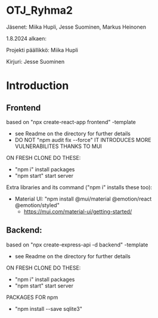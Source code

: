 # OTJ_Ryhma2

Jäsenet:
Miika Hupli, Jesse Suominen, Markus Heinonen

1.8.2024 alkaen:

Projekti päällikkö: Miika Hupli

Kirjuri: Jesse Suominen

# Introduction

## Frontend
based on "npx create-react-app frontend" -template
- see Readme on the directory for further details
- DO NOT "npm audit fix --force" IT INTRODUCES MORE VULNERABILITES THANKS TO MUI

ON FRESH CLONE DO THESE:
- "npm i" install packages
- "npm start" start server

Extra libraries and its command ("npm i" installs these too):
- Material UI: "npm install @mui/material @emotion/react @emotion/styled"
    - https://mui.com/material-ui/getting-started/


## Backend:
based on "npx create-express-api -d backend" -template
- see Readme on the directory for further details

ON FRESH CLONE DO THESE:
- "npm i" install packages
- "npm start" start server

PACKAGES FOR npm
- "npm install --save sqlite3"
 


